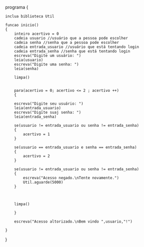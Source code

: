 programa
{
	
	inclua biblioteca Util
	
	funcao inicio()
	{
		inteiro acertivo = 0
		cadeia usuario //usuário que a pessoa pode escolher
		cadeia senha //senha que a pessoa pode escolher
		cadeia entrada_usuario //usuário que está tentando login
		cadeia entrada_senha //senha que está tentando login
		escreva("Digite um usuário: ")
		leia(usuario)
		escreva("Digite uma senha: ")
		leia(senha)
		
		limpa()

		
		para(acertivo = 0; acertivo <= 2 ; acertivo ++)
		{

		escreva("Digite seu usuário: ")
		leia(entrada_usuario)
		escreva("Digite suaj senha: ")
		leia(entrada_senha)
		
		se(usuario != entrada_usuario ou senha != entrada_senha)
		{
			acertivo = 1
		}

		se(usuario == entrada_usuario e senha == entrada_senha)
		{
			acertivo = 2
		}
		
		se(usuario != entrada_usuario ou senha != entrada_senha)
		{
			escreva("Acesso negado.\nTente novamente.")
			Util.aguarde(5000)
		}
		
		
		
		limpa()
		
		}
		
		escreva("Acesso altorizado.\nBem vindo ",usuario,"!")
		
	}
}
